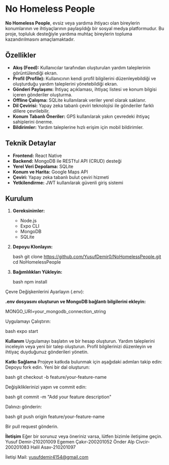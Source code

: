 # No Homeless People

**No Homeless People**, evsiz veya yardıma ihtiyacı olan bireylerin konumlarının ve ihtiyaçlarının paylaşıldığı bir sosyal medya platformudur. Bu proje, topluluk desteğiyle yardıma muhtaç bireylerin topluma kazandırılmasını amaçlamaktadır.

## Özellikler

- **Akış (Feed):** Kullanıcılar tarafından oluşturulan yardım taleplerinin görüntülendiği ekran.
- **Profil (Profile):** Kullanıcının kendi profil bilgilerini düzenleyebildiği ve oluşturduğu yardım taleplerini yönetebildiği ekran.
- **Gönderi Paylaşımı:** İhtiyaç açıklaması, ihtiyaç listesi ve konum bilgisi içeren gönderiler oluşturma.
- **Offline Çalışma:** SQLite kullanılarak veriler yerel olarak saklanır.
- **Dil Çevirisi:** Yapay zeka tabanlı çeviri teknolojisi ile gönderiler farklı dillere çevrilebilir.
- **Konum Tabanlı Öneriler:** GPS kullanılarak yakın çevredeki ihtiyaç sahiplerini önerme.
- **Bildirimler:** Yardım taleplerine hızlı erişim için mobil bildirimler.

## Teknik Detaylar

- **Frontend:** React Native
- **Backend:** MongoDB ile RESTful API (CRUD) desteği
- **Yerel Veri Depolama:** SQLite
- **Konum ve Harita:** Google Maps API
- **Çeviri:** Yapay zeka tabanlı bulut çeviri hizmeti
- **Yetkilendirme:** JWT kullanılarak güvenli giriş sistemi

## Kurulum

1. **Gereksinimler:**
   - Node.js
   - Expo CLI
   - MongoDB
   - SQLite

2. **Depoyu Klonlayın:**

   bash git clone https://github.com/YusufDemir0/NoHomelessPeople.git
   cd NoHomelessPeople

4. **Bağımlılıkları Yükleyin:**

   bash npm install

Çevre Değişkenlerini Ayarlayın (.env):

**.env dosyasını oluşturun ve MongoDB bağlantı bilgilerini ekleyin:**

MONGO_URI=your_mongodb_connection_string

Uygulamayı Çalıştırın:
 
  bash expo start

**Kullanım**
Uygulamayı başlatın ve bir hesap oluşturun.
Yardım taleplerini inceleyin veya yeni bir talep oluşturun.
Profil bilgilerinizi düzenleyin ve ihtiyaç duyduğunuz gönderileri yönetin.

**Katkı Sağlama**
Projeye katkıda bulunmak için aşağıdaki adımları takip edin:
Depoyu fork edin.
Yeni bir dal oluşturun:

   bash git checkout -b feature/your-feature-name

Değişikliklerinizi yapın ve commit edin:

   bash git commit -m "Add your feature description"

Dalınızı gönderin:

   bash git push origin feature/your-feature-name

Bir pull request gönderin.

**İletişim**
Eğer bir sorunuz veya öneriniz varsa, lütfen bizimle iletişime geçin.
Yusuf Demir-210201009
Egemen Çakır-200201052
Önder Alp Civcir-200201083
Halil Asav-210201097

İletişi Mail: yusufdemir4154@gmail.com
